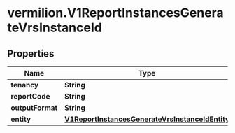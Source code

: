 # vermilion.V1ReportInstancesGenerateVrsInstanceId

## Properties

Name | Type | Description | Notes
------------ | ------------- | ------------- | -------------
**tenancy** | **String** |  | [optional] 
**reportCode** | **String** |  | [optional] 
**outputFormat** | **String** |  | [optional] 
**entity** | [**V1ReportInstancesGenerateVrsInstanceIdEntity**](V1ReportInstancesGenerateVrsInstanceIdEntity.md) |  | [optional] 


